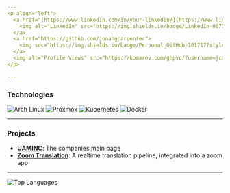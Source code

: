 ```yaml
---
<p align="left">
  <a href="[https://www.linkedin.com/in/your-linkedin/](https://www.linkedin.com/in/jonah-carpenter-aa2644264/)">
    <img alt="LinkedIn" src="https://img.shields.io/badge/LinkedIn-0077B5?style=for-the-badge&logo=linkedin&logoColor=white"/>
  </a>
  <a href="https://github.com/jonahgcarpenter">
    <img src="https://img.shields.io/badge/Personal_GitHub-181717?style=for-the-badge&logo=github&logoColor=white" alt="Personal GitHub"/>
  </a>
  <img alt="Profile Views" src="https://komarev.com/ghpvc/?username=jcarpenter-uam&style=for-the-badge"/>
</p>

---
```


<h3 align="left">Technologies</h3>

<p align="left">
  <img src="https://img.shields.io/badge/Arch_Linux-1793D1?style=for-the-badge&logo=arch-linux&logoColor=white" alt="Arch Linux"/>
  <img src="https://img.shields.io/badge/Proxmox-E57000?style=for-the-badge&logo=proxmox&logoColor=white" alt="Proxmox"/>
  <img src="https://img.shields.io/badge/Kubernetes-326CE5?style=for-the-badge&logo=kubernetes&logoColor=white" alt="Kubernetes"/>
  <img src="https://img.shields.io/badge/Docker-2496ED?style=for-the-badge&logo=docker&logoColor=white" alt="Docker"/>
</p>

---

<h3 align="left">Projects</h3>

-   [**UAMINC**](https://www.uaminc.com/): The companies main page
-   [**Zoom Translation**](https://github.com/jcarpenter-uam/zoom-translation): A realtime translation pipeline, integrated into a zoom app

---

<p align="left">
  <img src="https://github-readme-stats.vercel.app/api/top-langs/?username=jcarpenter-uam&layout=compact&theme=radical&hide=HTML,CSS"" alt="Top Languages"/>
</p>
